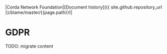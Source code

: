 |Corda Network Foundation|[Document history]({{ site.github.repository_url }}/blame/master/{{page.path}})|

GDPR
====

TODO: migrate content